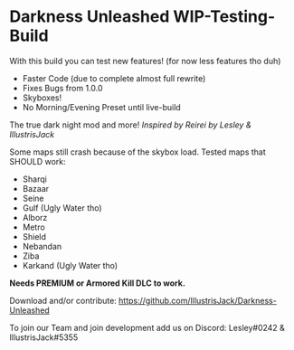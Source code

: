 # Darkness Unleashed WIP-Testing-Build
With this build you can test new features! (for now less features tho duh)
- Faster Code (due to complete almost full rewrite)
- Fixes Bugs from 1.0.0
- Skyboxes!
- No Morning/Evening Preset until live-build


The true dark night mod and more!
*Inspired by Reirei*
*by Lesley & IllustrisJack*


Some maps still crash because of the skybox load.
Tested maps that SHOULD work:
- Sharqi
- Bazaar
- Seine
- Gulf (Ugly Water tho)
- Alborz
- Metro
- Shield
- Nebandan
- Ziba
- Karkand (Ugly Water tho)


**Needs PREMIUM or Armored Kill DLC to work.**


Download and/or contribute:
https://github.com/IllustrisJack/Darkness-Unleashed

To join our Team and join development add us on Discord: Lesley#0242 & IllustrisJack#5355
